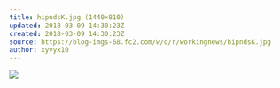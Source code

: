 ```yaml
---
title: hipndsK.jpg (1440×810)
updated: 2018-03-09 14:30:23Z
created: 2018-03-09 14:30:23Z
source: https://blog-imgs-68.fc2.com/w/o/r/workingnews/hipndsK.jpg
author: xyvyx10
---
```


![](../_resources/3e9421ba7f17f5fc0add5ccc23b42006.jpg)